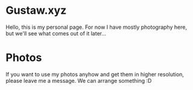 # Gustaw.xyz
Hello, this is my personal page. For now I have mostly photography here, but we'll see what comes out of it later...

# Photos

If you want to use my photos anyhow and get them in higher resolution, please leave me a message. We can arrange something :D

